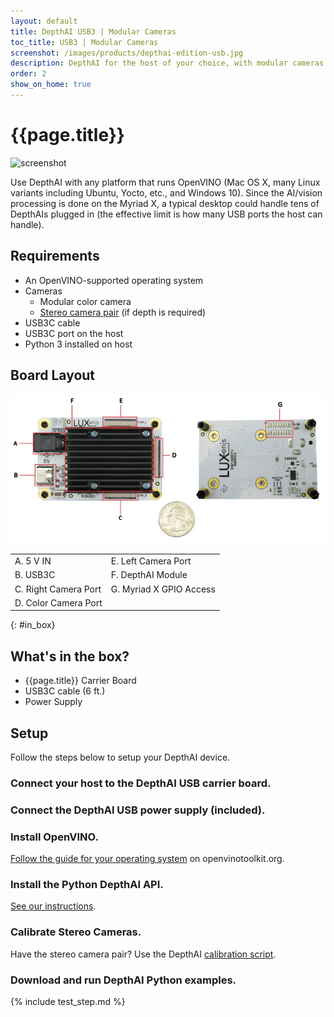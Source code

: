 ```yaml
---
layout: default
title: DepthAI USB3 | Modular Cameras
toc_title: USB3 | Modular Cameras
screenshot: /images/products/depthai-edition-usb.jpg
description: DepthAI for the host of your choice, with modular cameras for easy integration onto/into your platform and custom stereo baselines.
order: 2
show_on_home: true
---
```


# {{page.title}}

![screenshot]({{page.screenshot}})

Use DepthAI with any platform that runs OpenVINO (Mac OS X, many Linux variants including Ubuntu, Yocto, etc., and Windows 10). Since the AI/vision processing is done on the Myriad X, a typical desktop could handle tens of DepthAIs plugged in (the effective limit is how many USB ports the host can handle).

## Requirements

* An OpenVINO-supported operating system
* Cameras
  * Modular color camera
  * [Stereo camera pair](/products/stereo_camera_pair/) (if depth is required)
* USB3C cable
* USB3C port on the host
* Python 3 installed on host

## Board Layout

![USB Layout](/images/products/labeled/1098ffc.jpg)

<table class="table table-sm">
<tbody>
<tr>
<td>A. 5 V IN</td><td>E. Left Camera Port</td></tr>
<tr>
<td>B. USB3C</td><td>F. DepthAI Module</td></tr>
<tr>
<td>C. Right Camera Port</td><td>G. Myriad X GPIO Access</td></tr>
<tr>
<td>D. Color Camera Port</td><td></td></tr>
</tbody>
</table>

{: #in_box}
## What's in the box?

* {{page.title}} Carrier Board
* USB3C cable (6 ft.)
* Power Supply



## Setup

Follow the steps below to setup your DepthAI device.

<h3 class="step js-toc-ignore"><span></span> Connect your host to the DepthAI USB carrier board.</h3>

<h3 class="step js-toc-ignore"><span></span> Connect the DepthAI USB power supply (included).</h3>

<h3 class="step js-toc-ignore"><span></span> Install OpenVINO.</h3>

[Follow the guide for your operating system](https://docs.openvinotoolkit.org/latest/index.html) on openvinotoolkit.org.

<h3 class="step js-toc-ignore"><span></span> Install the Python DepthAI API.</h3>

[See our instructions](/api#install).

<h3 class="step js-toc-ignore"><span></span> Calibrate Stereo Cameras.</h3>

Have the stereo camera pair? Use the DepthAI [calibration script](/products/stereo_camera_pair/#calibration).

<h3 class="step js-toc-ignore"><span></span> Download and run DepthAI Python examples.</h3>

{% include test_step.md %}
